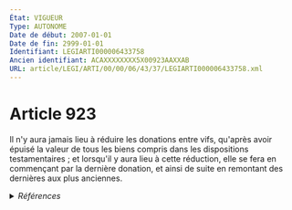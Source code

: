 ```yaml
---
État: VIGUEUR
Type: AUTONOME
Date de début: 2007-01-01
Date de fin: 2999-01-01
Identifiant: LEGIARTI000006433758
Ancien identifiant: ACAXXXXXXXX5X00923AAXXAB
URL: article/LEGI/ARTI/00/00/06/43/37/LEGIARTI000006433758.xml
---
```


<h1>Article 923</h1>

Il n'y aura jamais lieu à réduire les donations entre vifs, qu'après avoir
épuisé la valeur de tous les biens compris dans les dispositions testamentaires
; et lorsqu'il y aura lieu à cette réduction, elle se fera en commençant par la
dernière donation, et ainsi de suite en remontant des dernières aux plus
anciennes.


<details>
  <summary><em>Références</em></summary>

  <h2>Articles faisant référence à l'article</h2>
  
  <ul>
    <li>
      <a href="https://legal.tricoteuses.fr//redirection/LEGIARTI000006284843?vers=git&vers=legifrance">LOI n° 2006-728 du 23 juin 2006 portant réforme des successions et des libéralités - article 9 ENTIEREMENT_MODIF</a> MODIFICATION cible
    </li>
    <li>
      <a href="https://legal.tricoteuses.fr//redirection/LEGIARTI000006284845?vers=git&vers=legifrance">LOI n° 2006-728 du 23 juin 2006 portant réforme des successions et des libéralités - article 11 ENTIEREMENT_MODIF</a> MODIFICATION cible
    </li>
  </ul>
  
  <h2>Références faites par l'article</h2>
  
  <ul>
    <li>
      CODIFICATION source Loi 1803-05-03
    </li>
    <li>
      2006-06-23 MODIFICATION source <a href="https://legal.tricoteuses.fr//redirection/LEGIARTI000006284845?vers=git&vers=legifrance">LOI n° 2006-728 du 23 juin 2006 portant réforme des successions et des libéralités - article 11 ENTIEREMENT_MODIF</a>
    </li>
    <li>
      2006-06-23 MODIFICATION source <a href="https://legal.tricoteuses.fr//redirection/LEGIARTI000006284843?vers=git&vers=legifrance">LOI n° 2006-728 du 23 juin 2006 portant réforme des successions et des libéralités - article 9 ENTIEREMENT_MODIF</a>
    </li>
  </ul>
</details>
